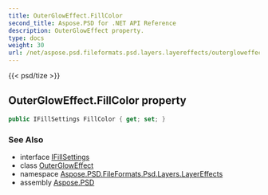```yaml
---
title: OuterGlowEffect.FillColor
second_title: Aspose.PSD for .NET API Reference
description: OuterGlowEffect property. 
type: docs
weight: 30
url: /net/aspose.psd.fileformats.psd.layers.layereffects/outergloweffect/fillcolor/
---
```

{{< psd/tize >}}
## OuterGlowEffect.FillColor property

```csharp
public IFillSettings FillColor { get; set; }
```

### See Also

* interface [IFillSettings](../../../aspose.psd.fileformats.psd.layers.fillsettings/ifillsettings/)
* class [OuterGlowEffect](../)
* namespace [Aspose.PSD.FileFormats.Psd.Layers.LayerEffects](../../outergloweffect/)
* assembly [Aspose.PSD](../../../)


